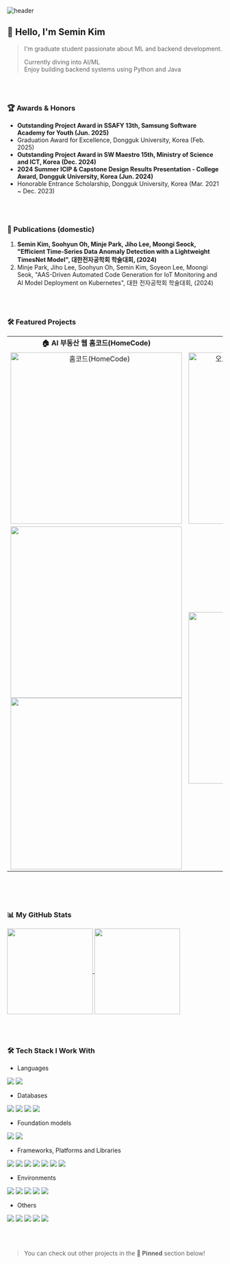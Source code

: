 <div> 

![header](https://capsule-render.vercel.app/api?type=wave&color=FBBCBA&height=140&section=header&fontColor=F6546A&fontSize=40&animation=fadeIn&fontAlignY=55&desc=%20)
## 👋 Hello, I'm Semin Kim 
> I'm graduate student passionate about ML and backend development.
>
> Currently diving into AI/ML <br>
> Enjoy building backend systems using Python and Java
>
<!--<img src="https://img.shields.io/badge/github%20pages-121013?style=for-the-badge&logo=github&logoColor=white">-->

<br><br>
### 🏆 Awards & Honors
- <b>Outstanding Project Award in SSAFY 13th, Samsung Software Academy for Youth (Jun. 2025)</b>
- Graduation Award for Excellence, Dongguk University, Korea (Feb. 2025)
- <b>Outstanding Project Award in SW Maestro 15th, Ministry of Science and ICT, Korea (Dec. 2024)</b>
- <b>2024 Summer ICIP & Capstone Design Results Presentation - College Award, Dongguk
University, Korea (Jun. 2024)</b>
- Honorable Entrance Scholarship, Dongguk University, Korea (Mar. 2021 ~ Dec. 2023)

<br><br>
### 📄 Publications (domestic)
1. <b>Semin Kim, Soohyun Oh, Minje Park, Jiho Lee, Moongi Seock, "Efficient Time-Series Data
Anomaly Detection with a Lightweight TimesNet Model", 대한전자공학회 학술대회, (2024)</b>
2. Minje Park, Jiho Lee, Soohyun Oh, Semin Kim, Soyeon Lee, Moongi Seok, "AAS-Driven
Automated Code Generation for IoT Monitoring and AI Model Deployment on Kubernetes", 대한
전자공학회 학술대회, (2024)

<br><br>
### 🛠️ Featured Projects
<table>
  <tr>
    <td width="450" align="center">
      <b>🏠 AI 부동산 웹 홈코드(HomeCode)</b><br>
    </td>
    <td width="450" align="center">
      <b>📘 AI 오답노트 앱 오노(OnO)</b><br>
    </td>
  </tr>
  <tr>
    <td width="450" align="center">
        <img width="400" src="https://github.com/user-attachments/assets/d5e40d2d-c9a5-4f88-93a6-c64a50bed77f" alt="홈코드(HomeCode)">
    </td>
    <td width="450" align="center">
        <img width="400" src="https://github.com/user-attachments/assets/ccc5ffcc-af26-4d33-af78-ba61189c236d" alt="오노(OnO)-손쉬운 나만의 진정한 오답노트"><br>
    </td>
  </tr>
  <tr>
    <td width="450">
      <a href="https://github.com/semnisem/HomeCode-BE" target="_blank">
         <img width="400" src="https://github-readme-stats.vercel.app/api/pin/?username=semnisem&repo=HomeCode-BE" />
      </a>
      <a href="https://github.com/semnisem/HomeCode-FE" target="_blank">
        <img width="400" src="https://github-readme-stats.vercel.app/api/pin/?username=semnisem&repo=HomeCode-FE" />
      </a>
    </td>
    <td width="450" align="center">
      <a href="https://github.com/AI-SIP/.github/blob/main/profile/README.md" target="_blank">
        <img width="400" src="https://github-readme-stats.vercel.app/api/pin/?username=AI-SIP&repo=OnO_AI_AND_SERVER" />
      </a>
    </td>
  </tr>
</table>



<br><br><br>
### 📊 My GitHub Stats
<a href="https://github-readme-stats.vercel.app/api?username=semnisem&theme=dracula&show_icons=true">
  <img height=200 align="center" src="https://github-readme-stats.vercel.app/api?username=semnisem&theme=dracula&show_icons=true" />
</a>
<a href="https://github-readme-stats.vercel.app/api?username=semnisem&theme=dracula&show_icons=true">
  <img height=200 align="center" src="https://github-readme-stats.vercel.app/api/top-langs?username=semnisem&theme=dracula&langs_count=8" />
</a>
<br><br><br><br>

### 🛠️ Tech Stack I Work With
- Languages <br>
<img src="https://img.shields.io/badge/python-3670A0?style=for-the-badge&logo=python&logoColor=ffdd54">
<img src="https://img.shields.io/badge/java-%23ED8B00.svg?style=for-the-badge&logo=openjdk&logoColor=white">
<br>

- Databases <br>
<img src="https://img.shields.io/badge/mysql-4479A1.svg?style=for-the-badge&logo=mysql&logoColor=white">
<img src="https://img.shields.io/badge/OracleSQL-F80000?style=for-the-badge&logo=oracle&logoColor=white">
<img src="https://img.shields.io/badge/Milvus-00A1EA.svg?style=for-the-badge&logo=Milvus&logoColor=white">
<img src="https://img.shields.io/badge/MongoDB-%234ea94b.svg?style=for-the-badge&logo=mongodb&logoColor=white">
<br>

- Foundation models <br>
<img src="https://img.shields.io/badge/YOLO--v11-111F68.svg?style=for-the-badge&logo=YOLO&logoColor=white">
<img src="https://img.shields.io/badge/Meta--sam-0467DF.svg?style=for-the-badge&logo=Meta&logoColor=white">
<br>

- Frameworks, Platforms and Libraries <br>
<img src="https://img.shields.io/badge/PyTorch-EE4C2C?style=for-the-badge&logo=pytorch&logoColor=white">
<img src="https://img.shields.io/badge/numpy-%23013243.svg?style=for-the-badge&logo=numpy&logoColor=white">
<img src="https://img.shields.io/badge/FastAPI-009688.svg?style=for-the-badge&logo=FastAPI&logoColor=white">
<img src="https://img.shields.io/badge/Spring-6DB33F.svg?style=for-the-badge&logo=Spring&logoColor=white">
<img src="https://img.shields.io/badge/flask-%23000.svg?style=for-the-badge&logo=flask&logoColor=white">
<img src="https://img.shields.io/badge/Docker-2496ED.svg?style=for-the-badge&logo=Docker&logoColor=white">
<img src="https://img.shields.io/badge/github%20actions-%232671E5.svg?style=for-the-badge&logo=githubactions&logoColor=white">
<br>

- Environments <br>
<img src="https://img.shields.io/badge/Linux-FCC624?style=for-the-badge&logo=linux&logoColor=black">
<img src="https://img.shields.io/badge/Ubuntu-E95420?style=for-the-badge&logo=ubuntu&logoColor=white">
<img src="https://img.shields.io/badge/Apache%20Tomcat-F8DC75.svg?style=for-the-badge&logo=Apache-Tomcat&logoColor=black">
<img src="https://img.shields.io/badge/AWS-FF6F00.svg?style=for-the-badge&logo=amazon-aws&logoColor=white">
<img src="https://img.shields.io/badge/GoogleCloud-%234285F4.svg?style=for-the-badge&logo=google-cloud&logoColor=white">
<br>

- Others <br>
<img src="https://img.shields.io/badge/git-%23F05033.svg?style=for-the-badge&logo=git&logoColor=white">
<img src="https://img.shields.io/badge/gitlab-%23181717.svg?style=for-the-badge&logo=gitlab&logoColor=white">
<img src="https://img.shields.io/badge/jira-%230A0FFF.svg?style=for-the-badge&logo=jira&logoColor=white">
<img src="https://img.shields.io/badge/Notion-000000?style=for-the-badge&logo=notion&logoColor=white">
<img src="https://img.shields.io/badge/figma-%23F24E1E.svg?style=for-the-badge&logo=figma&logoColor=white">


<br><br>
> You can check out other projects in the <b>📌 Pinned</b> section below!


<!-- ### 🔭 I've published
<a href="https://github.com/CapstoneDesign-SF/TimesNet-Light">
  <img width=400 src="https://github.com/user-attachments/assets/ea738732-d9ae-4a08-8697-4ae6d1fa9c7f"/><br>
  <img width=400 src="https://github-readme-stats.vercel.app/api/pin/?username=CapstoneDesign-SF&repo=TimesNet-Light" />
</a>

<img src="https://img.shields.io/badge/스택이름-색상코드?style=for-the-badge&logo=로고명&logoColor=white">
-->

